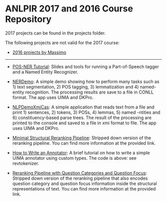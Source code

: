 # ANLPIR 2017 and 2016 Course Repository

2017 projects can be found in the projects folder.

The following projects are not valid for the 2017 course:
* [2016 projects by Massimo](https://github.com/mnicosia/anlpir-2016/blob/master/projects/massimo-nicosia.pdf)

---

* [POS-NER Tutorial](https://github.com/mnicosia/anlpir-2016/tree/master/pos-ner): Slides and tools for running a Part-of-Speech tagger and a Named Entity Recognizer.

* [NERDemo](https://github.com/Anton87/NERDemo/wiki/NERDemo): A simple demo showing how to perform many tasks such as 1) text segmentation, 2) POS tagging, 3) lemmatization and 4) named-entity recognition. The processing results are save to a file in CONLL format. The app uses UIMA and DKPro.

* [NLPDemoXmiCas](https://github.com/Anton87/NERDemo/wiki/NLPDemoXmiWriter): A simple application that reads text from a file and print 1) sentences, 2) tokens, 3) POSs, 4) lemmas,  5) named -ntities and 6) constituency-based parse trees. The result of the processing are printed to the console and saved to a file in xmi format to file. The app uses UIMA and DKPro.

* [Minimal Structural Reranking Pipeline](https://github.com/mnicosia/minimalpipeline): Stripped down version of the reranking pipeline. You can find more information at the provided link.

* [How to Write an Annotator](https://github.com/mnicosia/minimalpipeline/wiki/How-to-write-an-annotator): A brief tutorial on how to write a simple UIMA annotator using custom types. The code is above: see revtokenizer. 

* [Reranking Pipeline with Question Categories and Question Focus](https://github.com/ktymoshenko/minimalpipeline): Stripped down version of the reranking pipeline that also encodes question category and question focus information inside the structural representations of text. You can find more information at the provided link.

